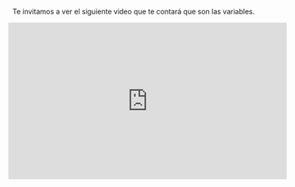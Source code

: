 </body>
<div style="text-align:center;"> 

<p>Te invitamos a ver el siguiente video que te contará que son las variables.</p>

<iframe width="560" height="315" src="https://www.youtube.com/embed/3FoevpwExow&rel=0" frameborder="0" allow="autoplay; encrypted-media" allowfullscreen></iframe>

</div>
<body>